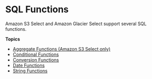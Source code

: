 # SQL Functions<a name="s3-glacier-select-sql-reference-sql-functions"></a>

Amazon S3 Select and Amazon Glacier Select support several SQL functions\.

**Topics**
+ [Aggregate Functions \(Amazon S3 Select only\)](s3-glacier-select-sql-reference-aggregate.md)
+ [Conditional Functions](s3-glacier-select-sql-reference-conditional.md)
+ [Conversion Functions](s3-glacier-select-sql-reference-conversion.md)
+ [Date Functions](s3-glacier-select-sql-reference-date.md)
+ [String Functions](s3-glacier-select-sql-reference-string.md)
